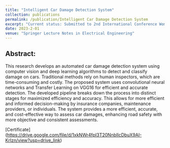 ```yaml
---
title: "Intelligent Car Damage Detection System"
collection: publications
permalink: /publication/Intelligent Car Damage Detection System
excerpt: "Current status: Submitted to 2nd International Conference Women Researchers in Electronics and Computing"
date: 2023-2-01
venue: "Springer Lecture Notes in Electrical Engineering"
---
```


## Abstract:

This research develops an automated car damage detection system using computer vision and deep learning algorithms to detect and classify damage on cars. Traditional methods rely on human inspectors, which are time-consuming and costly. The proposed system uses convolutional neural networks and Transfer Learning on VGG16 for efficient and accurate detection. The developed pipeline breaks down the process into distinct stages for maximized efficiency and accuracy. This allows for more efficient and informed decision-making by insurance companies, maintenance providers, or individuals. The system provides a more efficient, accurate, and cost-effective way to assess car damages, enhancing road safety with more objective and consistent assessments.

[Certificate] (https://drive.google.com/file/d/1xkNWr4fpI3T20NnbIlcDbuX9AI-KrIzn/view?usp=drive_link)
